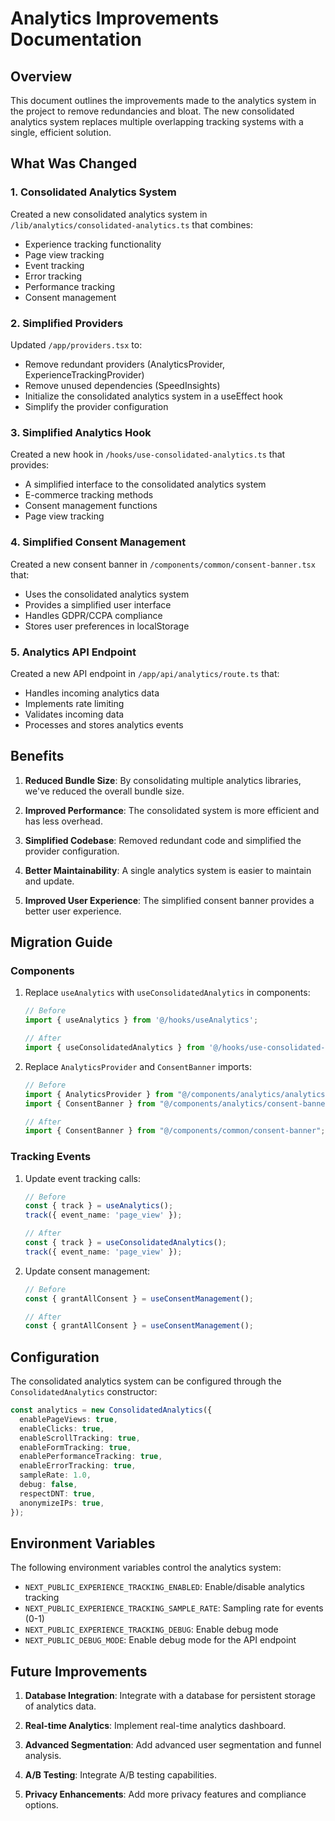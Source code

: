 # Analytics Improvements Documentation

## Overview

This document outlines the improvements made to the analytics system in the project to remove redundancies and bloat. The new consolidated analytics system replaces multiple overlapping tracking systems with a single, efficient solution.

## What Was Changed

### 1. Consolidated Analytics System

Created a new consolidated analytics system in `/lib/analytics/consolidated-analytics.ts` that combines:
- Experience tracking functionality
- Page view tracking
- Event tracking
- Error tracking
- Performance tracking
- Consent management

### 2. Simplified Providers

Updated `/app/providers.tsx` to:
- Remove redundant providers (AnalyticsProvider, ExperienceTrackingProvider)
- Remove unused dependencies (SpeedInsights)
- Initialize the consolidated analytics system in a useEffect hook
- Simplify the provider configuration

### 3. Simplified Analytics Hook

Created a new hook in `/hooks/use-consolidated-analytics.ts` that provides:
- A simplified interface to the consolidated analytics system
- E-commerce tracking methods
- Consent management functions
- Page view tracking

### 4. Simplified Consent Management

Created a new consent banner in `/components/common/consent-banner.tsx` that:
- Uses the consolidated analytics system
- Provides a simplified user interface
- Handles GDPR/CCPA compliance
- Stores user preferences in localStorage

### 5. Analytics API Endpoint

Created a new API endpoint in `/app/api/analytics/route.ts` that:
- Handles incoming analytics data
- Implements rate limiting
- Validates incoming data
- Processes and stores analytics events

## Benefits

1. **Reduced Bundle Size**: By consolidating multiple analytics libraries, we've reduced the overall bundle size.

2. **Improved Performance**: The consolidated system is more efficient and has less overhead.

3. **Simplified Codebase**: Removed redundant code and simplified the provider configuration.

4. **Better Maintainability**: A single analytics system is easier to maintain and update.

5. **Improved User Experience**: The simplified consent banner provides a better user experience.

## Migration Guide

### Components

1. Replace `useAnalytics` with `useConsolidatedAnalytics` in components:
   ```typescript
   // Before
   import { useAnalytics } from '@/hooks/useAnalytics';

   // After
   import { useConsolidatedAnalytics } from '@/hooks/use-consolidated-analytics';
   ```

2. Replace `AnalyticsProvider` and `ConsentBanner` imports:
   ```typescript
   // Before
   import { AnalyticsProvider } from "@/components/analytics/analytics-provider";
   import { ConsentBanner } from "@/components/analytics/consent-banner";

   // After
   import { ConsentBanner } from "@/components/common/consent-banner";
   ```

### Tracking Events

1. Update event tracking calls:
   ```typescript
   // Before
   const { track } = useAnalytics();
   track({ event_name: 'page_view' });

   // After
   const { track } = useConsolidatedAnalytics();
   track({ event_name: 'page_view' });
   ```

2. Update consent management:
   ```typescript
   // Before
   const { grantAllConsent } = useConsentManagement();

   // After
   const { grantAllConsent } = useConsentManagement();
   ```

## Configuration

The consolidated analytics system can be configured through the `ConsolidatedAnalytics` constructor:

```typescript
const analytics = new ConsolidatedAnalytics({
  enablePageViews: true,
  enableClicks: true,
  enableScrollTracking: true,
  enableFormTracking: true,
  enablePerformanceTracking: true,
  enableErrorTracking: true,
  sampleRate: 1.0,
  debug: false,
  respectDNT: true,
  anonymizeIPs: true,
});
```

## Environment Variables

The following environment variables control the analytics system:

- `NEXT_PUBLIC_EXPERIENCE_TRACKING_ENABLED`: Enable/disable analytics tracking
- `NEXT_PUBLIC_EXPERIENCE_TRACKING_SAMPLE_RATE`: Sampling rate for events (0-1)
- `NEXT_PUBLIC_EXPERIENCE_TRACKING_DEBUG`: Enable debug mode
- `NEXT_PUBLIC_DEBUG_MODE`: Enable debug mode for the API endpoint

## Future Improvements

1. **Database Integration**: Integrate with a database for persistent storage of analytics data.

2. **Real-time Analytics**: Implement real-time analytics dashboard.

3. **Advanced Segmentation**: Add advanced user segmentation and funnel analysis.

4. **A/B Testing**: Integrate A/B testing capabilities.

5. **Privacy Enhancements**: Add more privacy features and compliance options.
